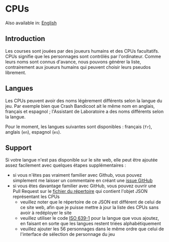 # CPUs

Also available in: [English](../en/CPUs.md)

## Introduction

Les courses sont jouées par des joueurs humains et des CPUs facultatifs. CPUs signifie que les personnages sont contrôlés par l'ordinateur. Comme leurs noms sont connus d'avance, nous pouvons générer la liste, contrairement aux joueurs humains qui peuvent choisir leurs pseudos librement.

## Langues

Les CPUs peuvent avoir des noms légèrement différents selon la langue du jeu. Par exemple bien que Crash Bandicoot ait le même nom en anglais, français et espagnol ; l'Assistant de Laboratoire a des noms différents selon la langue.

Pour le moment, les langues suivantes sont disponibles : français (`fr`), anglais (`en`), espagnol (`es`).

## Support

Si votre langue n'est pas disponible sur le site web, elle peut être ajoutée assez facilement avec quelques étapes supplémentaires :
- si vous n'êtes pas vraiment familier avec Github, vous pouvez simplement me laisser un commentaire en créant une [issue GitHub](https://github.com/sebranly/ctr-ocr/issues)
- si vous êtes davantage familier avec GitHub, vous pouvez ouvrir une Pull Request sur le [fichier du répertoire](https://github.com/sebranly/sebranly.github.io/blob/master/json/ctr-ocr/players.json) qui contient l'objet JSON représentant les CPUs
  - veuillez noter que le répertoire de ce JSON est différent de celui de ce site web, afin que je puisse mettre à jour la liste des CPUs sans avoir à redéployer le site
  - veuillez utiliser le code [ISO 639-1](https://fr.wikipedia.org/wiki/Liste_des_codes_ISO_639-1) pour la langue que vous ajoutez, en faisant en sorte que les langues restent triées alphabétiquement
  - veuillez ajouter les 56 personnages dans le même ordre que celui de l'interface de sélection de personnage du jeu
